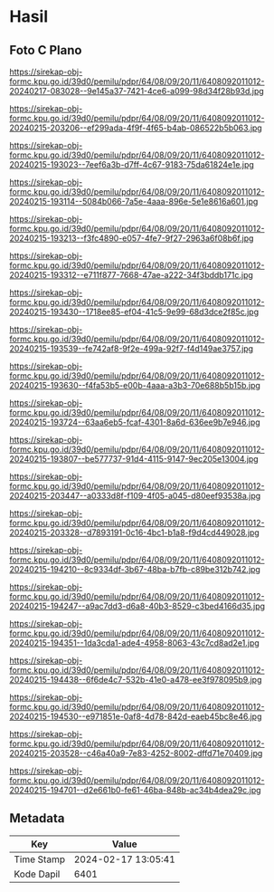 # Hasil

## Foto C Plano

https://sirekap-obj-formc.kpu.go.id/39d0/pemilu/pdpr/64/08/09/20/11/6408092011012-20240217-083028--9e145a37-7421-4ce6-a099-98d34f28b93d.jpg

https://sirekap-obj-formc.kpu.go.id/39d0/pemilu/pdpr/64/08/09/20/11/6408092011012-20240215-203206--ef299ada-4f9f-4f65-b4ab-086522b5b063.jpg

https://sirekap-obj-formc.kpu.go.id/39d0/pemilu/pdpr/64/08/09/20/11/6408092011012-20240215-193023--7eef6a3b-d7ff-4c67-9183-75da61824e1e.jpg

https://sirekap-obj-formc.kpu.go.id/39d0/pemilu/pdpr/64/08/09/20/11/6408092011012-20240215-193114--5084b066-7a5e-4aaa-896e-5e1e8616a601.jpg

https://sirekap-obj-formc.kpu.go.id/39d0/pemilu/pdpr/64/08/09/20/11/6408092011012-20240215-193213--f3fc4890-e057-4fe7-9f27-2963a6f08b6f.jpg

https://sirekap-obj-formc.kpu.go.id/39d0/pemilu/pdpr/64/08/09/20/11/6408092011012-20240215-193312--e711f877-7668-47ae-a222-34f3bddb171c.jpg

https://sirekap-obj-formc.kpu.go.id/39d0/pemilu/pdpr/64/08/09/20/11/6408092011012-20240215-193430--1718ee85-ef04-41c5-9e99-68d3dce2f85c.jpg

https://sirekap-obj-formc.kpu.go.id/39d0/pemilu/pdpr/64/08/09/20/11/6408092011012-20240215-193539--fe742af8-9f2e-499a-92f7-f4d149ae3757.jpg

https://sirekap-obj-formc.kpu.go.id/39d0/pemilu/pdpr/64/08/09/20/11/6408092011012-20240215-193630--f4fa53b5-e00b-4aaa-a3b3-70e688b5b15b.jpg

https://sirekap-obj-formc.kpu.go.id/39d0/pemilu/pdpr/64/08/09/20/11/6408092011012-20240215-193724--63aa6eb5-fcaf-4301-8a6d-636ee9b7e946.jpg

https://sirekap-obj-formc.kpu.go.id/39d0/pemilu/pdpr/64/08/09/20/11/6408092011012-20240215-193807--be577737-91d4-4115-9147-9ec205e13004.jpg

https://sirekap-obj-formc.kpu.go.id/39d0/pemilu/pdpr/64/08/09/20/11/6408092011012-20240215-203447--a0333d8f-f109-4f05-a045-d80eef93538a.jpg

https://sirekap-obj-formc.kpu.go.id/39d0/pemilu/pdpr/64/08/09/20/11/6408092011012-20240215-203328--d7893191-0c16-4bc1-b1a8-f9d4cd449028.jpg

https://sirekap-obj-formc.kpu.go.id/39d0/pemilu/pdpr/64/08/09/20/11/6408092011012-20240215-194210--8c9334df-3b67-48ba-b7fb-c89be312b742.jpg

https://sirekap-obj-formc.kpu.go.id/39d0/pemilu/pdpr/64/08/09/20/11/6408092011012-20240215-194247--a9ac7dd3-d6a8-40b3-8529-c3bed4166d35.jpg

https://sirekap-obj-formc.kpu.go.id/39d0/pemilu/pdpr/64/08/09/20/11/6408092011012-20240215-194351--1da3cda1-ade4-4958-8063-43c7cd8ad2e1.jpg

https://sirekap-obj-formc.kpu.go.id/39d0/pemilu/pdpr/64/08/09/20/11/6408092011012-20240215-194438--6f6de4c7-532b-41e0-a478-ee3f978095b9.jpg

https://sirekap-obj-formc.kpu.go.id/39d0/pemilu/pdpr/64/08/09/20/11/6408092011012-20240215-194530--e971851e-0af8-4d78-842d-eaeb45bc8e46.jpg

https://sirekap-obj-formc.kpu.go.id/39d0/pemilu/pdpr/64/08/09/20/11/6408092011012-20240215-203528--c46a40a9-7e83-4252-8002-dffd71e70409.jpg

https://sirekap-obj-formc.kpu.go.id/39d0/pemilu/pdpr/64/08/09/20/11/6408092011012-20240215-194701--d2e661b0-fe61-46ba-848b-ac34b4dea29c.jpg


## Metadata

| Key        | Value               |
| ---------- | ------------------- |
| Time Stamp | 2024-02-17 13:05:41 |
| Kode Dapil | 6401                |



